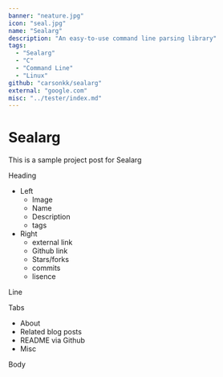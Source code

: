 ```yaml
---
banner: "neature.jpg"
icon: "seal.jpg"
name: "Sealarg"
description: "An easy-to-use command line parsing library"
tags:
  - "Sealarg"
  - "C"
  - "Command Line"
  - "Linux"
github: "carsonkk/sealarg"
external: "google.com"
misc: "../tester/index.md"
---
```


# Sealarg

This is a sample project post for Sealarg

Heading

- Left
  - Image
  - Name
  - Description
  - tags
- Right
  - external link
  - Github link
  - Stars/forks
  - commits
  - lisence

Line

Tabs

- About
- Related blog posts
- README via Github
- Misc

Body